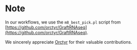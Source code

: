 # Note 
In our workflows, we use the `m8_best_pick.pl` script from [https://github.com/orctyr/GraftRNAseq](https://github.com/orctyr/GraftRNAseq). 


We sincerely appreciate [Orctyr](https://github.com/orctyr/) for their valuable contributions.